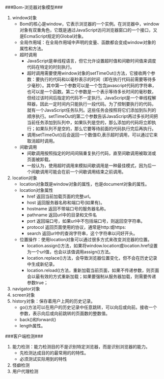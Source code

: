 ###Bom-浏览器对象模型###
1. window对象
    - Bom的核心是window，它表示浏览器的一个实例。在浏览器中，window对象有双重角色，它既是通过JavaScript访问浏览器窗口的一个接口，又是EcmaScript规定的Global对象。
    - 全局作用域：在全局作用域中声明的变量、函数都会变成window对象的属性和方法。
    - 超时调用
        - JavaScript是单线程语言，但它允许设置超时值和间歇时间值来调度代码在特定的时刻执行。
        - 超时调用需要使用window对象的setTimeOut()方法，它接收两个参数：要执行的代码和以毫秒表示的时间（即在执行代码前需要等待多少毫秒）。其中第一个参数可以是一个包含javascript代码的字符串，也可以是一个函数。第二个参数是一个表示等待多长时间的毫秒数，但经过该时间后指定的代码不一定执行。JavaScript是一个单线程解释器，因此一定时间内只能执行一段代码。为了控制要执行的代码，就有一个JavaScript任务队列。这些任务会按照将它们添加到队列的顺序执行。setTimeOut的第二个参数告诉JavaScript再过多长时间把当前任务添加到队列中，如果队列是空的，那么添加的代码将立即执行；如果队列不是空的，那么它要等待前面的代码执行完后再执行。
        - 调用setTimeOut()后会返回一个数值ID,表示超时调用，可以通过它来取消超时调用。
    - 间歇调用
        - 间歇调用按照指定的时间间隔重复执行代码，直至间歇调用被取消或页面被卸载。
        - 一般认为，使用超时调用来模拟间歇调用是一种最佳模式，因为后一个间歇调用可能会在前一个间歇调用结束之前调用。 
2. location对象
    - location对象既是window对象的属性，也是document对象的属性。
    - location对象属性
        - href 返回当前加载页面的完整url。
        - host 返回服务器名称和端口号(如果有)。
        - hostname 返回不带端口号的服务器名称。
        - pathname 返回url中的目录和文件名
        - port 返回端口号，如果url中不包括端口号，则返回空字符串。
        - protocol 返回页面使用的协议，通常是http:或https:
        - search 返回url中的查询字符串，这个字符串以问好开头。
    - 位置操作：使用location对象可以通过很多方式来改变浏览器的位置。
        - location.assign()方法，如果将window.location或location.href设置为一个url值，也会以该值调用assign()方法。
        - location.replace()方法，会导致浏览器位置变化，但不会在历史记录中生成新纪录。
        - location.reload()方法，重新加载当前页面，如果不传递参数，则页面会以最有效的方式重新加载；如果要强制从服务器加载，则需要传递参数true； 
3. navigator对象
4. screen对象
5. history对象：保存着用户上网的历史记录。
    - go()方法可以在用户的历史记录中任意跳转，可以向后或向前。接收一个参数，表示向后或向前跳转的页面数的整数值。
    - back()和forward()
    - length属性。 

###客户端检测###
1. 能力检测：能力检测目的不是识别特定浏览器，而是识别浏览器的能力。
    - 先检测达成目的的最常用的的特性。
    - 必须测试实际用到的特性 
2. 怪癖检测
3. 用户代理检测

